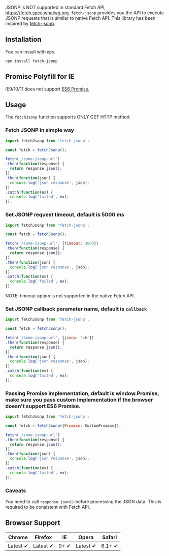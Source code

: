 JSONP is NOT supported in standard Fetch API, https://fetch.spec.whatwg.org.
`fetch-jsonp` provides you the API to execute JSONP requests that is similar to native Fetch API.
This library has been inspired by [fetch-jsonp](https://github.com/camsong/fetch-jsonp.git).

## Installation

You can install with `npm`.

```
npm install fetch-jsonp
```

## Promise Polyfill for IE

IE9/10/11 does not support [ES6 Promise](https://tc39.github.io/ecma262/#sec-promise-constructor),

## Usage

The `fetchJsonp` function supports ONLY GET HTTP method.

### Fetch JSONP in simple way

```javascript
import fetchJsonp from 'fetch-jsonp';

const fetch = fetchJsonp();

fetch('/some-jsonp-url')
.then(function(response) {
  return response.json();
})
.then(function(json) {
  console.log('json response', json);
})
.catch(function(ex) {
  console.log('failed', ex);
});
```

### Set JSONP request timeout, default is 5000 ms

```javascript
import fetchJsonp from 'fetch-jsonp';

const fetch = fetchJsonp();

fetch('/some-jsonp-url', {timeout: 3000})
.then(function(response) {
  return response.json();
})
.then(function(json) {
  console.log('json response', json);
})
.catch(function(ex) {
  console.log('failed', ex);
});
```

NOTE: timeout option is not supported in the native Fetch API.

### Set JSONP callback parameter name, default is ```callback```

```javascript
import fetchJsonp from 'fetch-jsonp';

const fetch = fetchJsonp();

fetch('/some-jsonp-url', {jsonp: 'cb'})
.then(function(response) {
  return response.json();
})
.then(function(json) {
  console.log('json response', json);
})
.catch(function(ex) {
  console.log('failed', ex);
});
```

### Passing Promise implementation, default is window.Promise, make sure you pass custom implementation if the browser doesn't support ES6 Promise.

```javascript
import fetchJsonp from 'fetch-jsonp';

const fetch = fetchJsonp({Promise: CustomPromise});

fetch('/some-jsonp-url')
.then(function(response) {
  return response.json();
})
.then(function(json) {
  console.log('json response', json);
})
.catch(function(ex) {
  console.log('failed', ex);
});
```

### Caveats

You need to call ```response.json()``` before processing the JSON data. This is required to be consistent with Fetch API.

## Browser Support

Chrome | Firefox | IE | Opera | Safari
--- | --- | --- | --- | --- |
Latest ✔ | Latest ✔ | 9+ ✔ | Latest ✔ | 6.1+ ✔ |
